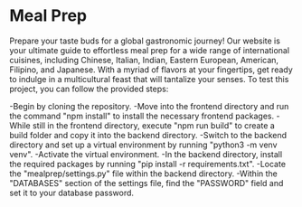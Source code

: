 # Meal Prep
Prepare your taste buds for a global gastronomic journey! Our website is your ultimate guide to effortless meal prep for a wide range of international cuisines, including Chinese, Italian, Indian, Eastern European, American, Filipino, and Japanese. With a myriad of flavors at your fingertips, get ready to indulge in a multicultural feast that will tantalize your senses.
To test this project, you can follow the provided steps:

-Begin by cloning the repository.
-Move into the frontend directory and run the command "npm install" to install the necessary frontend packages.
-While still in the frontend directory, execute "npm run build" to create a build folder and copy it into the backend directory.
-Switch to the backend directory and set up a virtual environment by running "python3 -m venv venv".
-Activate the virtual environment.
-In the backend directory, install the required packages by running "pip install -r requirements.txt".
-Locate the "mealprep/settings.py" file within the backend directory.
-Within the "DATABASES" section of the settings file, find the "PASSWORD" field and set it to your database password.
